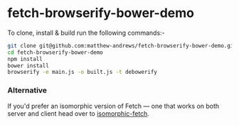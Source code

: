 fetch-browserify-bower-demo
===========================

To clone, install & build run the following commands:-

```sh
git clone git@github.com:matthew-andrews/fetch-browserify-bower-demo.git
cd fetch-browserify-bower-demo
npm install
bower install
browserify -e main.js -o built.js -t debowerify
```

### Alternative

If you'd prefer an isomorphic version of Fetch — one that works on both server and client head over to [isomorphic-fetch](https://github.com/matthew-andrews/isomorphic-fetch/).
